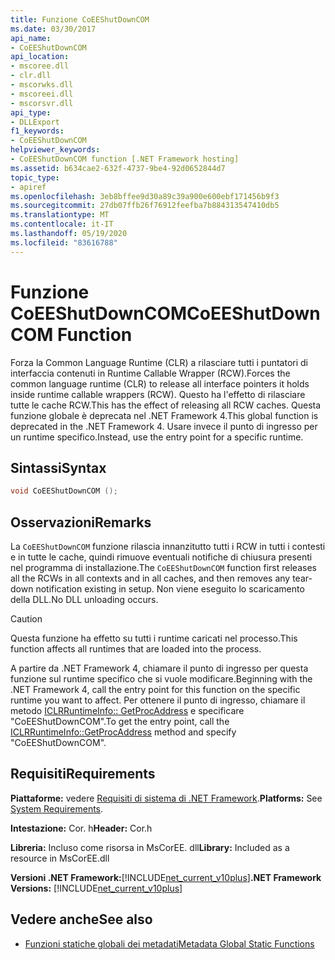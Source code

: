 ```yaml
---
title: Funzione CoEEShutDownCOM
ms.date: 03/30/2017
api_name:
- CoEEShutDownCOM
api_location:
- mscoree.dll
- clr.dll
- mscorwks.dll
- mscoreei.dll
- mscorsvr.dll
api_type:
- DLLExport
f1_keywords:
- CoEEShutDownCOM
helpviewer_keywords:
- CoEEShutDownCOM function [.NET Framework hosting]
ms.assetid: b634cae2-632f-4737-9be4-92d0652844d7
topic_type:
- apiref
ms.openlocfilehash: 3eb8bffee9d30a89c39a900e600ebf171456b9f3
ms.sourcegitcommit: 27db07ffb26f76912feefba7b884313547410db5
ms.translationtype: MT
ms.contentlocale: it-IT
ms.lasthandoff: 05/19/2020
ms.locfileid: "83616788"
---
```

# <a name="coeeshutdowncom-function"></a><span data-ttu-id="20f9d-102">Funzione CoEEShutDownCOM</span><span class="sxs-lookup"><span data-stu-id="20f9d-102">CoEEShutDownCOM Function</span></span>
<span data-ttu-id="20f9d-103">Forza la Common Language Runtime (CLR) a rilasciare tutti i puntatori di interfaccia contenuti in Runtime Callable Wrapper (RCW).</span><span class="sxs-lookup"><span data-stu-id="20f9d-103">Forces the common language runtime (CLR) to release all interface pointers it holds inside runtime callable wrappers (RCW).</span></span> <span data-ttu-id="20f9d-104">Questo ha l'effetto di rilasciare tutte le cache RCW.</span><span class="sxs-lookup"><span data-stu-id="20f9d-104">This has the effect of releasing all RCW caches.</span></span> <span data-ttu-id="20f9d-105">Questa funzione globale è deprecata nel .NET Framework 4.</span><span class="sxs-lookup"><span data-stu-id="20f9d-105">This global function is deprecated in the .NET Framework 4.</span></span> <span data-ttu-id="20f9d-106">Usare invece il punto di ingresso per un runtime specifico.</span><span class="sxs-lookup"><span data-stu-id="20f9d-106">Instead, use the entry point for a specific runtime.</span></span>  
  
## <a name="syntax"></a><span data-ttu-id="20f9d-107">Sintassi</span><span class="sxs-lookup"><span data-stu-id="20f9d-107">Syntax</span></span>  
  
```cpp  
void CoEEShutDownCOM ();  
```  
  
## <a name="remarks"></a><span data-ttu-id="20f9d-108">Osservazioni</span><span class="sxs-lookup"><span data-stu-id="20f9d-108">Remarks</span></span>  
 <span data-ttu-id="20f9d-109">La `CoEEShutDownCOM` funzione rilascia innanzitutto tutti i RCW in tutti i contesti e in tutte le cache, quindi rimuove eventuali notifiche di chiusura presenti nel programma di installazione.</span><span class="sxs-lookup"><span data-stu-id="20f9d-109">The `CoEEShutDownCOM` function first releases all the RCWs in all contexts and in all caches, and then removes any tear-down notification existing in setup.</span></span> <span data-ttu-id="20f9d-110">Non viene eseguito lo scaricamento della DLL.</span><span class="sxs-lookup"><span data-stu-id="20f9d-110">No DLL unloading occurs.</span></span>  
  
> [!CAUTION]
> <span data-ttu-id="20f9d-111">Questa funzione ha effetto su tutti i runtime caricati nel processo.</span><span class="sxs-lookup"><span data-stu-id="20f9d-111">This function affects all runtimes that are loaded into the process.</span></span>  
  
 <span data-ttu-id="20f9d-112">A partire da .NET Framework 4, chiamare il punto di ingresso per questa funzione sul runtime specifico che si vuole modificare.</span><span class="sxs-lookup"><span data-stu-id="20f9d-112">Beginning with the .NET Framework 4, call the entry point for this function on the specific runtime you want to affect.</span></span> <span data-ttu-id="20f9d-113">Per ottenere il punto di ingresso, chiamare il metodo [ICLRRuntimeInfo:: GetProcAddress](iclrruntimeinfo-getprocaddress-method.md) e specificare "CoEEShutDownCOM".</span><span class="sxs-lookup"><span data-stu-id="20f9d-113">To get the entry point, call the [ICLRRuntimeInfo::GetProcAddress](iclrruntimeinfo-getprocaddress-method.md) method and specify "CoEEShutDownCOM".</span></span>  
  
## <a name="requirements"></a><span data-ttu-id="20f9d-114">Requisiti</span><span class="sxs-lookup"><span data-stu-id="20f9d-114">Requirements</span></span>  
 <span data-ttu-id="20f9d-115">**Piattaforme:** vedere [Requisiti di sistema di .NET Framework](../../get-started/system-requirements.md).</span><span class="sxs-lookup"><span data-stu-id="20f9d-115">**Platforms:** See [System Requirements](../../get-started/system-requirements.md).</span></span>  
  
 <span data-ttu-id="20f9d-116">**Intestazione:** Cor. h</span><span class="sxs-lookup"><span data-stu-id="20f9d-116">**Header:** Cor.h</span></span>  
  
 <span data-ttu-id="20f9d-117">**Libreria:** Incluso come risorsa in MsCorEE. dll</span><span class="sxs-lookup"><span data-stu-id="20f9d-117">**Library:** Included as a resource in MsCorEE.dll</span></span>  
  
 <span data-ttu-id="20f9d-118">**Versioni .NET Framework:**[!INCLUDE[net_current_v10plus](../../../../includes/net-current-v10plus-md.md)]</span><span class="sxs-lookup"><span data-stu-id="20f9d-118">**.NET Framework Versions:** [!INCLUDE[net_current_v10plus](../../../../includes/net-current-v10plus-md.md)]</span></span>  
  
## <a name="see-also"></a><span data-ttu-id="20f9d-119">Vedere anche</span><span class="sxs-lookup"><span data-stu-id="20f9d-119">See also</span></span>

- [<span data-ttu-id="20f9d-120">Funzioni statiche globali dei metadati</span><span class="sxs-lookup"><span data-stu-id="20f9d-120">Metadata Global Static Functions</span></span>](../metadata/metadata-global-static-functions.md)
